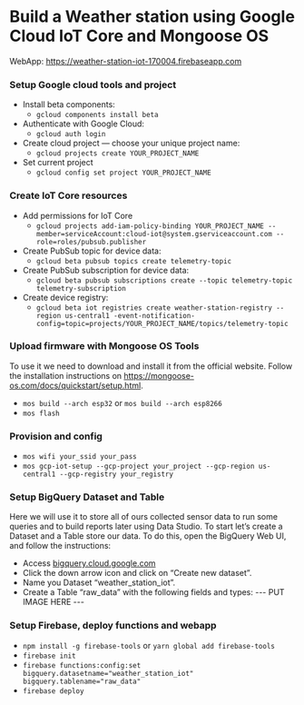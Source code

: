 # Build a Weather station using Google Cloud IoT Core and Mongoose OS


WebApp: https://weather-station-iot-170004.firebaseapp.com

### Setup Google cloud tools and project

* Install beta components:
    * `gcloud components install beta`
* Authenticate with Google Cloud:
    * `gcloud auth login`
* Create cloud project — choose your unique project name:
    * `gcloud projects create YOUR_PROJECT_NAME`
* Set current project
    * `gcloud config set project YOUR_PROJECT_NAME`

### Create IoT Core resources

* Add permissions for IoT Core
    * `gcloud projects add-iam-policy-binding YOUR_PROJECT_NAME --member=serviceAccount:cloud-iot@system.gserviceaccount.com --role=roles/pubsub.publisher`
* Create PubSub topic for device data:
    * `gcloud beta pubsub topics create telemetry-topic`
* Create PubSub subscription for device data:
    * `gcloud beta pubsub subscriptions create --topic telemetry-topic telemetry-subscription`
* Create device registry:
    * `gcloud beta iot registries create weather-station-registry --region us-central1 -event-notification-config=topic=projects/YOUR_PROJECT_NAME/topics/telemetry-topic`

### Upload firmware with Mongoose OS Tools

To use it we need to download and install it from the official website. Follow the installation instructions on https://mongoose-os.com/docs/quickstart/setup.html.

* `mos build --arch esp32` or `mos build --arch esp8266`
* `mos flash`

### Provision and config

* `mos wifi your_ssid your_pass`
* `mos gcp-iot-setup --gcp-project your_project --gcp-region us-central1 --gcp-registry your_registry`

### Setup BigQuery Dataset and Table

Here we will use it to store all of ours collected sensor data to run some queries and to build reports later using Data Studio. To start let’s create a Dataset and a Table store our data. To do this, open the BigQuery Web UI, and follow the instructions:

* Access [bigquery.cloud.google.com](https://bigquery.cloud.google.com)
* Click the down arrow icon and click on “Create new dataset”.
* Name you Dataset “weather_station_iot”.
* Create a Table “raw_data” with the following fields and types:
--- PUT IMAGE HERE ---

### Setup Firebase, deploy functions and webapp

* `npm install -g firebase-tools` or `yarn global add firebase-tools`
* `firebase init`
* `firebase functions:config:set bigquery.datasetname="weather_station_iot" bigquery.tablename="raw_data"` 
* `firebase deploy`
